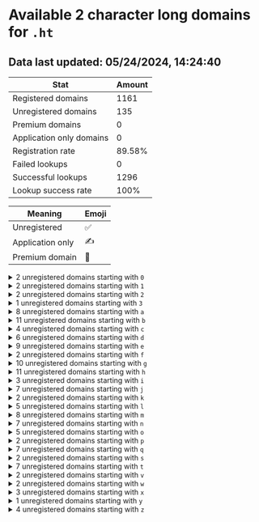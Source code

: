 # Available 2 character long domains for `.ht`

## Data last updated: 05/24/2024, 14:24:40

|Stat|Amount|
|--|--|
|Registered domains|1161|
|Unregistered domains|135|
|Premium domains|0|
|Application only domains|0|
|Registration rate|89.58%|
|Failed lookups|0|
|Successful lookups|1296|
|Lookup success rate|100%|


|Meaning|Emoji|
|--|--|
|Unregistered|:white_check_mark:|
|Application only|:writing_hand:|
|Premium domain|:gem:|

<details>
<summary>2 unregistered domains starting with <bold><code>0</code></bold></summary>

|Type|Domain|
|--|--|
|:white_check_mark:|`0a.ht`|
|:white_check_mark:|`0e.ht`|
</details>
<details>
<summary>2 unregistered domains starting with <bold><code>1</code></bold></summary>

|Type|Domain|
|--|--|
|:white_check_mark:|`1e.ht`|
|:white_check_mark:|`1z.ht`|
</details>
<details>
<summary>2 unregistered domains starting with <bold><code>2</code></bold></summary>

|Type|Domain|
|--|--|
|:white_check_mark:|`24.ht`|
|:white_check_mark:|`2w.ht`|
</details>
<details>
<summary>1 unregistered domains starting with <bold><code>3</code></bold></summary>

|Type|Domain|
|--|--|
|:white_check_mark:|`3v.ht`|
</details>
<details>
<summary>8 unregistered domains starting with <bold><code>a</code></bold></summary>

|Type|Domain|
|--|--|
|:white_check_mark:|`a1.ht`|
|:white_check_mark:|`a3.ht`|
|:white_check_mark:|`a4.ht`|
|:white_check_mark:|`ag.ht`|
|:white_check_mark:|`am.ht`|
|:white_check_mark:|`at.ht`|
|:white_check_mark:|`av.ht`|
|:white_check_mark:|`ay.ht`|
</details>
<details>
<summary>11 unregistered domains starting with <bold><code>b</code></bold></summary>

|Type|Domain|
|--|--|
|:white_check_mark:|`b6.ht`|
|:white_check_mark:|`b8.ht`|
|:white_check_mark:|`b9.ht`|
|:white_check_mark:|`bc.ht`|
|:white_check_mark:|`bd.ht`|
|:white_check_mark:|`be.ht`|
|:white_check_mark:|`bh.ht`|
|:white_check_mark:|`bj.ht`|
|:white_check_mark:|`bm.ht`|
|:white_check_mark:|`bo.ht`|
|:white_check_mark:|`bt.ht`|
</details>
<details>
<summary>4 unregistered domains starting with <bold><code>c</code></bold></summary>

|Type|Domain|
|--|--|
|:white_check_mark:|`c6.ht`|
|:white_check_mark:|`cf.ht`|
|:white_check_mark:|`ch.ht`|
|:white_check_mark:|`cp.ht`|
</details>
<details>
<summary>6 unregistered domains starting with <bold><code>d</code></bold></summary>

|Type|Domain|
|--|--|
|:white_check_mark:|`dh.ht`|
|:white_check_mark:|`dl.ht`|
|:white_check_mark:|`dm.ht`|
|:white_check_mark:|`dq.ht`|
|:white_check_mark:|`dr.ht`|
|:white_check_mark:|`ds.ht`|
</details>
<details>
<summary>9 unregistered domains starting with <bold><code>e</code></bold></summary>

|Type|Domain|
|--|--|
|:white_check_mark:|`e1.ht`|
|:white_check_mark:|`e2.ht`|
|:white_check_mark:|`e3.ht`|
|:white_check_mark:|`e8.ht`|
|:white_check_mark:|`ec.ht`|
|:white_check_mark:|`en.ht`|
|:white_check_mark:|`eo.ht`|
|:white_check_mark:|`ew.ht`|
|:white_check_mark:|`ey.ht`|
</details>
<details>
<summary>2 unregistered domains starting with <bold><code>f</code></bold></summary>

|Type|Domain|
|--|--|
|:white_check_mark:|`f7.ht`|
|:white_check_mark:|`fz.ht`|
</details>
<details>
<summary>10 unregistered domains starting with <bold><code>g</code></bold></summary>

|Type|Domain|
|--|--|
|:white_check_mark:|`g3.ht`|
|:white_check_mark:|`g4.ht`|
|:white_check_mark:|`gd.ht`|
|:white_check_mark:|`gn.ht`|
|:white_check_mark:|`go.ht`|
|:white_check_mark:|`gp.ht`|
|:white_check_mark:|`gq.ht`|
|:white_check_mark:|`gs.ht`|
|:white_check_mark:|`gt.ht`|
|:white_check_mark:|`gx.ht`|
</details>
<details>
<summary>11 unregistered domains starting with <bold><code>h</code></bold></summary>

|Type|Domain|
|--|--|
|:white_check_mark:|`h0.ht`|
|:white_check_mark:|`h9.ht`|
|:white_check_mark:|`hd.ht`|
|:white_check_mark:|`hh.ht`|
|:white_check_mark:|`hi.ht`|
|:white_check_mark:|`hj.ht`|
|:white_check_mark:|`hk.ht`|
|:white_check_mark:|`hn.ht`|
|:white_check_mark:|`ho.ht`|
|:white_check_mark:|`hw.ht`|
|:white_check_mark:|`hz.ht`|
</details>
<details>
<summary>3 unregistered domains starting with <bold><code>i</code></bold></summary>

|Type|Domain|
|--|--|
|:white_check_mark:|`i1.ht`|
|:white_check_mark:|`il.ht`|
|:white_check_mark:|`iw.ht`|
</details>
<details>
<summary>7 unregistered domains starting with <bold><code>j</code></bold></summary>

|Type|Domain|
|--|--|
|:white_check_mark:|`j0.ht`|
|:white_check_mark:|`j1.ht`|
|:white_check_mark:|`j2.ht`|
|:white_check_mark:|`j6.ht`|
|:white_check_mark:|`j8.ht`|
|:white_check_mark:|`je.ht`|
|:white_check_mark:|`ju.ht`|
</details>
<details>
<summary>2 unregistered domains starting with <bold><code>k</code></bold></summary>

|Type|Domain|
|--|--|
|:white_check_mark:|`k0.ht`|
|:white_check_mark:|`kt.ht`|
</details>
<details>
<summary>5 unregistered domains starting with <bold><code>l</code></bold></summary>

|Type|Domain|
|--|--|
|:white_check_mark:|`l2.ht`|
|:white_check_mark:|`l4.ht`|
|:white_check_mark:|`lg.ht`|
|:white_check_mark:|`lq.ht`|
|:white_check_mark:|`lv.ht`|
</details>
<details>
<summary>8 unregistered domains starting with <bold><code>m</code></bold></summary>

|Type|Domain|
|--|--|
|:white_check_mark:|`m3.ht`|
|:white_check_mark:|`m6.ht`|
|:white_check_mark:|`m7.ht`|
|:white_check_mark:|`mf.ht`|
|:white_check_mark:|`mp.ht`|
|:white_check_mark:|`mq.ht`|
|:white_check_mark:|`mv.ht`|
|:white_check_mark:|`mz.ht`|
</details>
<details>
<summary>7 unregistered domains starting with <bold><code>n</code></bold></summary>

|Type|Domain|
|--|--|
|:white_check_mark:|`n2.ht`|
|:white_check_mark:|`n6.ht`|
|:white_check_mark:|`nj.ht`|
|:white_check_mark:|`np.ht`|
|:white_check_mark:|`nr.ht`|
|:white_check_mark:|`ns.ht`|
|:white_check_mark:|`nv.ht`|
</details>
<details>
<summary>5 unregistered domains starting with <bold><code>o</code></bold></summary>

|Type|Domain|
|--|--|
|:white_check_mark:|`o1.ht`|
|:white_check_mark:|`or.ht`|
|:white_check_mark:|`os.ht`|
|:white_check_mark:|`ou.ht`|
|:white_check_mark:|`ox.ht`|
</details>
<details>
<summary>2 unregistered domains starting with <bold><code>p</code></bold></summary>

|Type|Domain|
|--|--|
|:white_check_mark:|`pt.ht`|
|:white_check_mark:|`pu.ht`|
</details>
<details>
<summary>7 unregistered domains starting with <bold><code>q</code></bold></summary>

|Type|Domain|
|--|--|
|:white_check_mark:|`q0.ht`|
|:white_check_mark:|`q1.ht`|
|:white_check_mark:|`q2.ht`|
|:white_check_mark:|`q3.ht`|
|:white_check_mark:|`q4.ht`|
|:white_check_mark:|`ql.ht`|
|:white_check_mark:|`qz.ht`|
</details>
<details>
<summary>2 unregistered domains starting with <bold><code>s</code></bold></summary>

|Type|Domain|
|--|--|
|:white_check_mark:|`sk.ht`|
|:white_check_mark:|`sy.ht`|
</details>
<details>
<summary>7 unregistered domains starting with <bold><code>t</code></bold></summary>

|Type|Domain|
|--|--|
|:white_check_mark:|`t1.ht`|
|:white_check_mark:|`t2.ht`|
|:white_check_mark:|`tm.ht`|
|:white_check_mark:|`tp.ht`|
|:white_check_mark:|`tq.ht`|
|:white_check_mark:|`tx.ht`|
|:white_check_mark:|`tz.ht`|
</details>
<details>
<summary>2 unregistered domains starting with <bold><code>v</code></bold></summary>

|Type|Domain|
|--|--|
|:white_check_mark:|`v4.ht`|
|:white_check_mark:|`v7.ht`|
</details>
<details>
<summary>2 unregistered domains starting with <bold><code>w</code></bold></summary>

|Type|Domain|
|--|--|
|:white_check_mark:|`wm.ht`|
|:white_check_mark:|`wp.ht`|
</details>
<details>
<summary>3 unregistered domains starting with <bold><code>x</code></bold></summary>

|Type|Domain|
|--|--|
|:white_check_mark:|`xm.ht`|
|:white_check_mark:|`xo.ht`|
|:white_check_mark:|`xt.ht`|
</details>
<details>
<summary>1 unregistered domains starting with <bold><code>y</code></bold></summary>

|Type|Domain|
|--|--|
|:white_check_mark:|`y5.ht`|
</details>
<details>
<summary>4 unregistered domains starting with <bold><code>z</code></bold></summary>

|Type|Domain|
|--|--|
|:white_check_mark:|`z6.ht`|
|:white_check_mark:|`z7.ht`|
|:white_check_mark:|`zh.ht`|
|:white_check_mark:|`zs.ht`|
</details>